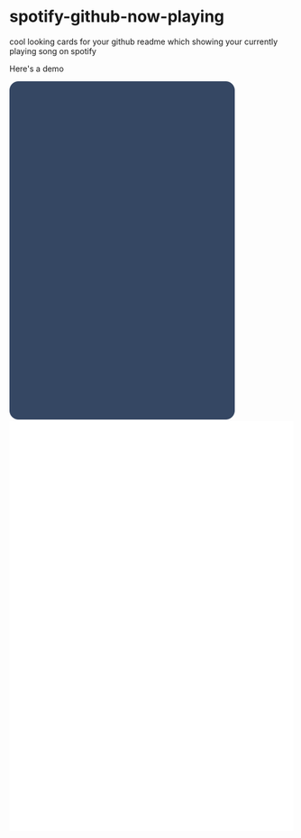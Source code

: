 # spotify-github-now-playing

cool looking cards for your github readme which showing your currently playing song on spotify

Here's a demo

![testing svg rendering in github markdown](cards/card.svg)
![testing svg rendering in github markdown](cards/card_med.svg)
